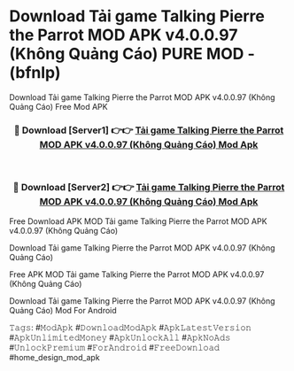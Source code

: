# Download Tải game Talking Pierre the Parrot MOD APK v4.0.0.97 (Không Quảng Cáo) PURE MOD - (bfnlp)
Download Tải game Talking Pierre the Parrot MOD APK v4.0.0.97 (Không Quảng Cáo) Free Mod APK

<div align="center">
<h3>🔴 Download [Server1] 👉👉 <a href="https://apk-comot.site?title=Tải_game_Talking_Pierre_the_Parrot_MOD_APK_v4.0.0.97_(Không_Quảng_Cáo)">Tải game Talking Pierre the Parrot MOD APK v4.0.0.97 (Không Quảng Cáo) Mod Apk</a></h3><br>

<h3>🔴 Download [Server2] 👉👉 <a href="https://apk-comot.site?title=Tải_game_Talking_Pierre_the_Parrot_MOD_APK_v4.0.0.97_(Không_Quảng_Cáo)">Tải game Talking Pierre the Parrot MOD APK v4.0.0.97 (Không Quảng Cáo) Mod Apk</a></h3>
</div>


Free Download APK MOD Tải game Talking Pierre the Parrot MOD APK v4.0.0.97 (Không Quảng Cáo)

Download Tải game Talking Pierre the Parrot MOD APK v4.0.0.97 (Không Quảng Cáo) 

Free APK MOD Tải game Talking Pierre the Parrot MOD APK v4.0.0.97 (Không Quảng Cáo) 

Download Tải game Talking Pierre the Parrot MOD APK v4.0.0.97 (Không Quảng Cáo) Mod For Android

𝚃𝚊𝚐𝚜: #𝙼𝚘𝚍𝙰𝚙𝚔 #𝙳𝚘𝚠𝚗𝚕𝚘𝚊𝚍𝙼𝚘𝚍𝙰𝚙𝚔 #𝙰𝚙𝚔𝙻𝚊𝚝𝚎𝚜𝚝𝚅𝚎𝚛𝚜𝚒𝚘𝚗 #𝙰𝚙𝚔𝚄𝚗𝚕𝚒𝚖𝚒𝚝𝚎𝚍𝙼𝚘𝚗𝚎𝚢 #𝙰𝚙𝚔𝚄𝚗𝚕𝚘𝚌𝚔𝙰𝚕𝚕 #𝙰𝚙𝚔𝙽𝚘𝙰𝚍𝚜 #𝚄𝚗𝚕𝚘𝚌𝚔𝙿𝚛𝚎𝚖𝚒𝚞𝚖 #𝙵𝚘𝚛𝙰𝚗𝚍𝚛𝚘𝚒𝚍 #𝙵𝚛𝚎𝚎𝙳𝚘𝚠𝚗𝚕𝚘𝚊𝚍 #home_design_mod_apk